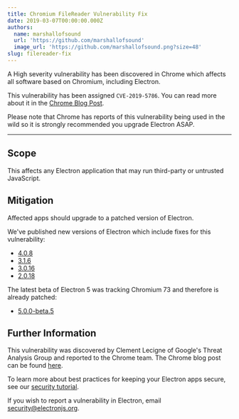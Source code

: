 ```yaml
---
title: Chromium FileReader Vulnerability Fix
date: 2019-03-07T00:00:00.000Z
authors:
  name: marshallofsound
  url: 'https://github.com/marshallofsound'
  image_url: 'https://github.com/marshallofsound.png?size=48'
slug: filereader-fix
---
```

A High severity vulnerability has been discovered in Chrome which affects all software based on Chromium, including Electron.

This vulnerability has been assigned `CVE-2019-5786`.  You can read more about it in the [Chrome Blog Post](https://chromereleases.googleblog.com/2019/03/stable-channel-update-for-desktop.html).

Please note that Chrome has reports of this vulnerability being used in the wild so it is strongly recommended you upgrade Electron ASAP.

---

## Scope

This affects any Electron application that may run third-party or untrusted JavaScript.

## Mitigation

Affected apps should upgrade to a patched version of Electron.

We've published new versions of Electron which include fixes for this vulnerability:
  * [4.0.8](https://github.com/electron/electron/releases/tag/v4.0.8)
  * [3.1.6](https://github.com/electron/electron/releases/tag/v3.1.6)
  * [3.0.16](https://github.com/electron/electron/releases/tag/v3.0.16)
  * [2.0.18](https://github.com/electron/electron/releases/tag/v2.0.18)

The latest beta of Electron 5 was tracking Chromium 73 and therefore is already patched:
  * [5.0.0-beta.5](https://github.com/electron/electron/releases/tag/v5.0.0-beta.5)

## Further Information

This vulnerability was discovered by Clement Lecigne of Google's Threat Analysis Group and reported to the Chrome team.  The Chrome blog post can be found [here](https://chromereleases.googleblog.com/2019/03/stable-channel-update-for-desktop.html).

To learn more about best practices for keeping your Electron apps secure, see our [security tutorial].

If you wish to report a vulnerability in Electron, email security@electronjs.org.

[security tutorial]: https://electronjs.org/docs/tutorial/security
